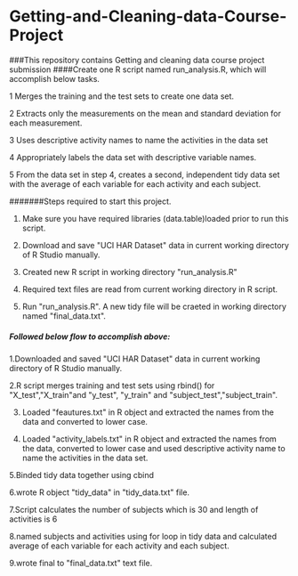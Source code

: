 Getting-and-Cleaning-data-Course-Project
========================================

###This repository contains Getting and cleaning data course project submission
####Create one R script named run_analysis.R, which will accomplish below tasks.

1 Merges the training and the test sets to create one data set.

2 Extracts only the measurements on the mean and standard deviation for each measurement.

3 Uses descriptive activity names to name the activities in the data set

4 Appropriately labels the data set with descriptive variable names. 

5 From the data set in step 4, creates a second, independent tidy data set with the average of each variable for each activity and each subject.

#######Steps required to start this project.

1. Make sure you have required libraries (data.table)loaded prior to run this script.

2. Download and save "UCI HAR Dataset" data in current working directory of R Studio manually.

3. Created new R script in working directory "run_analysis.R"

4. Required text files are read from current working directory in R script.

5. Run "run_analysis.R". A new tidy file will be craeted in working directory named "final_data.txt".

##### Followed below flow to accomplish above:

1.Downloaded and saved "UCI HAR Dataset" data in current working directory of R Studio manually.

2.R script merges training and test sets using rbind() for "X_test","X_train"and "y_test", "y_train" and "subject_test","subject_train".

3. Loaded "feautures.txt" in R object and extracted the names from the data and converted to lower case.

4. Loaded "activity_labels.txt" in R object and extracted the names from the data, 
   converted to lower case and used descriptive activity name to name the activities in the data set.

5.Binded tidy data together using cbind

6.wrote  R object "tidy_data" in "tidy_data.txt" file.

7.Script calculates the number of subjects which is 30 and length of activities is 6

8.named subjects and activities using for loop in tidy data and calculated average of each variable for each activity and each subject.

9.wrote final to "final_data.txt" text file.

